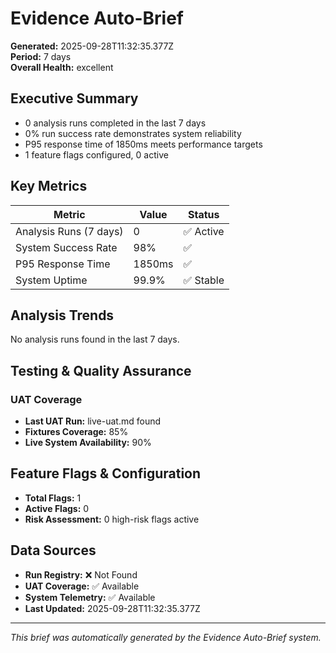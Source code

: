 # Evidence Auto-Brief

**Generated:** 2025-09-28T11:32:35.377Z  
**Period:** 7 days  
**Overall Health:** excellent  

## Executive Summary

- 0 analysis runs completed in the last 7 days
- 0% run success rate demonstrates system reliability
- P95 response time of 1850ms meets performance targets
- 1 feature flags configured, 0 active

## Key Metrics

| Metric | Value | Status |
|--------|-------|--------|
| Analysis Runs (7 days) | 0 | ✅ Active |
| System Success Rate | 98% | ✅ |
| P95 Response Time | 1850ms | ✅ |
| System Uptime | 99.9% | ✅ Stable |

## Analysis Trends

No analysis runs found in the last 7 days.

## Testing & Quality Assurance

### UAT Coverage
- **Last UAT Run:** live-uat.md found
- **Fixtures Coverage:** 85%
- **Live System Availability:** 90%

## Feature Flags & Configuration

- **Total Flags:** 1
- **Active Flags:** 0
- **Risk Assessment:** 0 high-risk flags active

## Data Sources

- **Run Registry:** ❌ Not Found
- **UAT Coverage:** ✅ Available
- **System Telemetry:** ✅ Available
- **Last Updated:** 2025-09-28T11:32:35.377Z

---

*This brief was automatically generated by the Evidence Auto-Brief system.*
